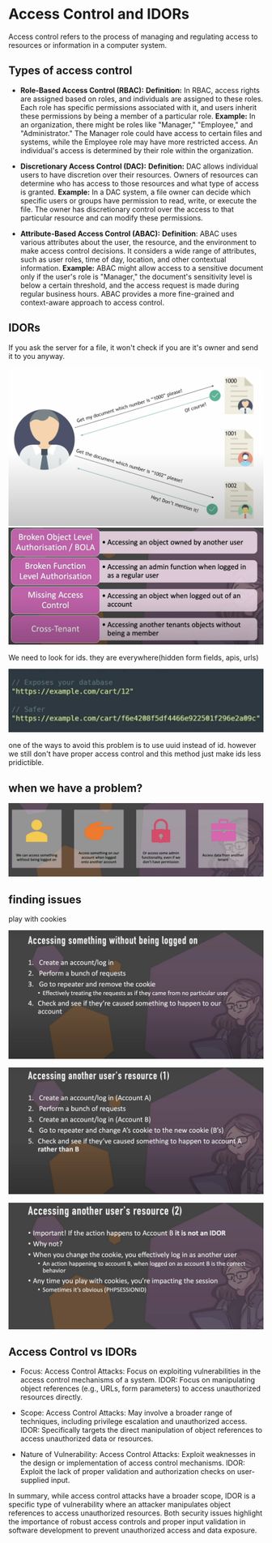 # Access Control and IDORs

Access control refers to the process of managing and regulating access to resources or information in a computer system.

## Types of access control

- **Role-Based Access Control (RBAC):**
**Definition:** In RBAC, access rights are assigned based on roles, and individuals are assigned to these roles. Each role has specific permissions associated with it, and users inherit these permissions by being a member of a particular role.
**Example:** In an organization, there might be roles like "Manager," "Employee," and "Administrator." The Manager role could have access to certain files and systems, while the Employee role may have more restricted access. An individual's access is determined by their role within the organization.

- **Discretionary Access Control (DAC):**
**Definition:** DAC allows individual users to have discretion over their resources. Owners of resources can determine who has access to those resources and what type of access is granted.
**Example:** In a DAC system, a file owner can decide which specific users or groups have permission to read, write, or execute the file. The owner has discretionary control over the access to that particular resource and can modify these permissions.

- **Attribute-Based Access Control (ABAC):**
**Definition**: ABAC uses various attributes about the user, the resource, and the environment to make access control decisions. It considers a wide range of attributes, such as user roles, time of day, location, and other contextual information.
**Example:** ABAC might allow access to a sensitive document only if the user's role is "Manager," the document's sensitivity level is below a certain threshold, and the access request is made during regular business hours. ABAC provides a more fine-grained and context-aware approach to access control.

## IDORs

If you ask the server for a file, it won't check if you are it's owner and send it to you anyway.

![6fd56d9883fd025bb1cbcf32d365b759.png](../../_resources/6fd56d9883fd025bb1cbcf32d365b759.png)
![a785bab372ba3443f30b62401713f194.png](../../_resources/a785bab372ba3443f30b62401713f194.png)

We need to look for ids. they are everywhere(hidden form fields, apis, urls)

![06621abf66c36cc9c13cb27eddfcd56a.png](../../_resources/06621abf66c36cc9c13cb27eddfcd56a.png)

one of the ways to avoid this problem is to use uuid instead of id. however we still don't have proper access control and this method just make ids less pridictible.

## when we have a problem?

![e21d469a08a03daa80f75cfa2cba2170.png](../../_resources/e21d469a08a03daa80f75cfa2cba2170.png)

## finding issues

play with cookies

![7e8a71c9c365ed9c9677001d866a141a.png](../../_resources/7e8a71c9c365ed9c9677001d866a141a.png)

![7008622cbd678e565658fbab95102e8a.png](../../_resources/7008622cbd678e565658fbab95102e8a.png)

![b5384e4c6cd2e52e21e6c21074661305.png](../../_resources/b5384e4c6cd2e52e21e6c21074661305.png)

## Access Control vs IDORs

- Focus:
Access Control Attacks: Focus on exploiting vulnerabilities in the access control mechanisms of a system.
IDOR: Focus on manipulating object references (e.g., URLs, form parameters) to access unauthorized resources directly.

- Scope:
Access Control Attacks: May involve a broader range of techniques, including privilege escalation and unauthorized access.
IDOR: Specifically targets the direct manipulation of object references to access unauthorized data or resources.

- Nature of Vulnerability:
Access Control Attacks: Exploit weaknesses in the design or implementation of access control mechanisms.
IDOR: Exploit the lack of proper validation and authorization checks on user-supplied input.

In summary, while access control attacks have a broader scope, IDOR is a specific type of vulnerability where an attacker manipulates object references to access unauthorized resources. Both security issues highlight the importance of robust access controls and proper input validation in software development to prevent unauthorized access and data exposure.
